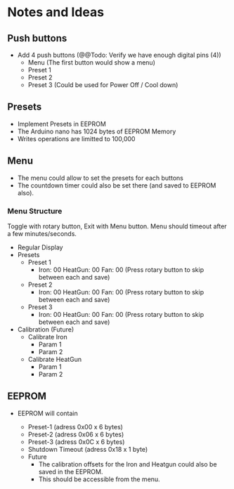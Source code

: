 # Notes and Ideas

## Push buttons
* Add 4 push buttons (@@Todo: Verify we have enough digital pins (4))
  * Menu (The first button would show a menu)
  * Preset 1
  * Preset 2
  * Preset 3 (Could be used for Power Off / Cool down)

## Presets
* Implement Presets in EEPROM
* The Arduino nano has 1024 bytes of EEPROM Memory
* Writes operations are limitted to 100,000

## Menu
* The menu could allow to set the presets for each buttons
* The countdown timer could also be set there (and saved to EEPROM also).

### Menu Structure
Toggle with rotary button,  Exit with Menu button.  Menu should timeout after a few minutes/seconds.
* Regular Display
* Presets
  * Preset 1
    * Iron: 00  HeatGun: 00  Fan: 00   (Press rotary button to skip between each and save)
  * Preset 2
    * Iron: 00  HeatGun: 00  Fan: 00   (Press rotary button to skip between each and save)
  * Preset 3
    * Iron: 00  HeatGun: 00  Fan: 00   (Press rotary button to skip between each and save)
* Calibration (Future)
  * Calibrate Iron
    * Param 1
    * Param 2 
  * Calibrate HeatGun
    * Param 1
    * Param 2 
## EEPROM
* EEPROM will contain

  * Preset-1 (adress 0x00 x 6 bytes)
  * Preset-2 (adress 0x06 x 6 bytes)
  * Preset-3 (adress 0x0C x 6 bytes)
  * Shutdown Timeout (adress 0x18 x 1 byte) 
  * Future
    * The calibration offsets for the Iron and Heatgun could also be saved in the EEPROM.
    * This should be accessible from the menu.



